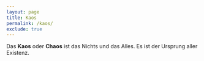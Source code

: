 ```yaml
---
layout: page
title: Kaos
permalink: /kaos/
exclude: true
---
```


Das **Kaos** oder **Chaos** ist das Nichts und das Alles. Es ist der Ursprung aller Existenz.

